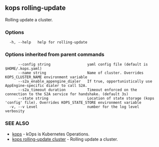 
<!--- This file is automatically generated by make gen-cli-docs; changes should be made in the go CLI command code (under cmd/kops) -->

## kops rolling-update

Rolling update a cluster.

### Options

```
  -h, --help   help for rolling-update
```

### Options inherited from parent commands

```
      --config string                 yaml config file (default is $HOME/.kops.yaml)
      --name string                   Name of cluster. Overrides KOPS_CLUSTER_NAME environment variable
      --s2a_enable_appengine_dialer   If true, opportunistically use AppEngine-specific dialer to call S2A.
      --s2a_timeout duration          Timeout enforced on the connection to the S2A service for handshake. (default 3s)
      --state string                  Location of state storage (kops 'config' file). Overrides KOPS_STATE_STORE environment variable
  -v, --v Level                       number for the log level verbosity
```

### SEE ALSO

* [kops](kops.md)	 - kOps is Kubernetes Operations.
* [kops rolling-update cluster](kops_rolling-update_cluster.md)	 - Rolling update a cluster.

